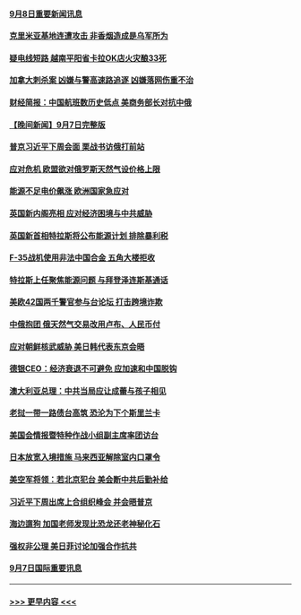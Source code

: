 #### [9月8日重要新闻讯息](../pages/prog202/a103521283.md?t=09081901) 
#### [克里米亚基地连遭攻击 非香烟造成是乌军所为](../pages/prog202/a103521253.md?t=09081901) 
#### [疑电线短路 越南平阳省卡拉OK店火灾酿33死](../pages/prog202/a103521213.md?t=09081901) 
#### [加拿大刺杀案 凶嫌与警高速路追逐 凶嫌落网伤重不治](../pages/prog202/a103521206.md?t=09081901) 
#### [财经简报：中国航班数历史低点 美商务部长对抗中俄](../pages/prog202/a103521129.md?t=09081901) 
#### [【晚间新闻】9月7日完整版](../pages/prog202/a103521111.md?t=09081901) 
#### [普京习近平下周会面 栗战书访俄打前站](../pages/prog202/a103521002.md?t=09081901) 
#### [应对危机 欧盟欲对俄罗斯天然气设价格上限](../pages/prog202/a103520977.md?t=09081901) 
#### [能源不足电价飙涨 欧洲国家急应对](../pages/prog202/a103521007.md?t=09081901) 
#### [英国新内阁亮相 应对经济困境与中共威胁](../pages/prog202/a103520975.md?t=09081901) 
#### [英国新首相特拉斯将公布能源计划 排除暴利税](../pages/prog202/a103520905.md?t=09081901) 
#### [F-35战机使用非法中国合金 五角大楼拒收](../pages/prog202/a103520864.md?t=09081901) 
#### [特拉斯上任聚焦能源问题 与拜登泽连斯基通话](../pages/prog202/a103520810.md?t=09081901) 
#### [美欧42国两千警官参与台论坛 打击跨境诈欺](../pages/prog202/a103520812.md?t=09081901) 
#### [中俄抱团 俄天然气交易改用卢布、人民币付](../pages/prog202/a103520816.md?t=09081901) 
#### [应对朝鲜核武威胁 美日韩代表东京会晤](../pages/prog202/a103520806.md?t=09081901) 
#### [德银CEO：经济衰退不可避免 应加速和中国脱钩](../pages/prog202/a103520769.md?t=09081901) 
#### [澳大利亚总理：中共当局应让成蕾与孩子相见](../pages/prog202/a103520804.md?t=09081901) 
#### [老挝一带一路债台高筑 恐沦为下个斯里兰卡](../pages/prog202/a103520661.md?t=09081901) 
#### [美国会情报暨特种作战小组副主席率团访台](../pages/prog202/a103520653.md?t=09081901) 
#### [日本放宽入境措施 马来西亚解除室内口罩令](../pages/prog202/a103520621.md?t=09081901) 
#### [美空军将领：若北京犯台 美会断中共后勤补给](../pages/prog202/a103520616.md?t=09081901) 
#### [习近平下周出席上合组织峰会 并会晤普京](../pages/prog202/a103520606.md?t=09081901) 
#### [海边遛狗 加国老师发现比恐龙还老神秘化石](../pages/prog202/a103520559.md?t=09081901) 
#### [强权非公理 美日菲讨论加强合作抗共](../pages/prog202/a103520535.md?t=09081901) 
#### [9月7日国际重要讯息](../pages/prog202/a103520520.md?t=09081901) 

----
#### [ >>> 更早内容 <<< ](../indexes/prog202-earlier.md)
